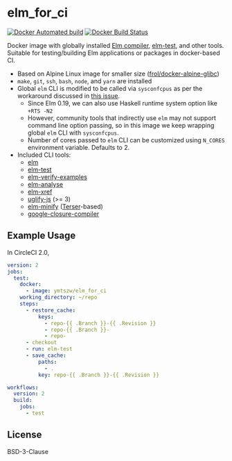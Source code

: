 # elm_for_ci

[![Docker Automated build](https://img.shields.io/docker/automated/ymtszw/elm_for_ci.svg)](https://hub.docker.com/r/ymtszw/elm_for_ci)
[![Docker Build Status](https://img.shields.io/docker/build/ymtszw/elm_for_ci.svg)](https://hub.docker.com/r/ymtszw/elm_for_ci)

Docker image with globally installed [Elm compiler][elm], [elm-test], and other tools.
Suitable for testing/building Elm applications or packages in docker-based CI.

[elm]: https://github.com/elm/compiler
[elm-test]: https://github.com/rtfeldman/node-test-runner

- Based on Alpine Linux image for smaller size ([frol/docker-alpine-glibc](https://github.com/frol/docker-alpine-glibc))
- `make`, `git`, `ssh`, `bash`, `node`, and `yarn` are installed
- Global `elm` CLI is modified to be called via `sysconfcpus` as per the workaround discussed
  in [this issue](https://github.com/elm/compiler/issues/1473#issuecomment-245704142).
  - Since Elm 0.19, we can also use Haskell runtime system option like `+RTS -N2`
  - However, community tools that indirectly use `elm` may not support command line option passing,
    so in this image we keep wrapping global `elm` CLI with `sysconfcpus`.
  - Number of cores passed to `elm` CLI can be customized using `N_CORES` environment variable. Defaults to 2.
- Included CLI tools:
  - [elm]
  - [elm-test]
  - [elm-verify-examples](https://github.com/stoeffel/elm-verify-examples)
  - [elm-analyse](https://github.com/stil4m/elm-analyse)
  - [elm-xref](https://github.com/zwilias/elm-xref)
  - [uglify-js](https://github.com/mishoo/UglifyJS2) (>= 3)
  - [elm-minify](https://github.com/opvasger/elm-minify) ([Terser](https://github.com/terser-js/terser)-based)
  - [google-closure-compiler](https://github.com/google/closure-compiler-npm)

## Example Usage

In CircleCI 2.0,

```yaml
version: 2
jobs:
  test:
    docker:
      - image: ymtszw/elm_for_ci
    working_directory: ~/repo
    steps:
      - restore_cache:
          keys:
            - repo-{{ .Branch }}-{{ .Revision }}
            - repo-{{ .Branch }}-
            - repo-
      - checkout
      - run: elm-test
      - save_cache:
          paths:
            - .
          key: repo-{{ .Branch }}-{{ .Revision }}

workflows:
  version: 2
  build:
    jobs:
      - test
```

## License

BSD-3-Clause
